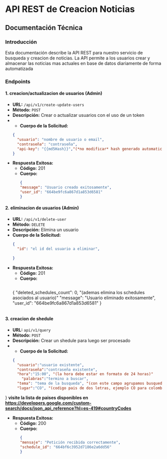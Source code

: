 # API REST de Creacion Noticias

## Documentación Técnica

### Introducción
Esta documentación describe la API REST para nuestro servicio de busqueda y creacion de noticias. La API permite a los usuarios crear y almacenar las noticias mas actuales en base de datos diariamente de forma automatizada

### Endpoints

#### 1. creacion/actualizacion de usuarios (Admin)
- **URL:** `/api/v1/create-update-users`
- **Método:** `POST`
- **Descripción:** Crear o actualizar usuarios con el uso de un token
- - **Cuerpo de la Solicitud:**
  ```json
  {
    "usuario": "nombre de usuario o email",
    "contraseña": "contraseña",
    "api-key": "{{md5Hash}}","(*no modificar* hash generado automaticamente con postman)"
  }

- **Respuesta Exitosa:**
  - **Código:** 201
  - **Cuerpo:**
    ```json
    {
    "message": "Usuario creado exitosamente",
    "user_id": "664be9fc6a867d1a853d6581"
    }
    ```



#### 2. eliminacion de usuarios (Admin)
- **URL:** `/api/v1/delete-user`
- **Método:** `DELETE`
- **Descripción:** Elimina un usuario
- **Cuerpo de la Solicitud:**
  ```json
  {
    "id": "el id del usuario a eliminar",
    
  }

- **Respuesta Exitosa:**
  - **Código:** 201
  - **Cuerpo:**
    ```json
   {
    "deleted_schedules_count": 0, "(ademas elimina los schedules asociados al usuario)"
    "message": "Usuario eliminado exitosamente",
    "user_id": "664be9fc6a867d1a853d6581"
}
    ```

#### 3. creacion de shedule
- **URL:** `api/v1/query`
- **Método:** `POST`
- **Descripción:** Crear un shedule para luego ser procesado
- - **Cuerpo de la Solicitud:**
  ```json
  {
	"usuario":"usuario existente",
    "contraseña":"contraseña existente",
    "hora":"15:00", "(la hora debe estar en formato de 24 horas)"
	  "palabras":"termino a buscar",
    "tema": "tema de la busqueda", "(con este campo agrupamos busquedas en relacion con los terminos de busqueda. ejempo: si buscamos casas, departamentos, etc. el tema es bienes raices o viviendas)"
    "lugar":"CO", "(codigo pais de dos letras, ejemplo CO para colombia)"
}
**visite la lista de paises disponibles en https://developers.google.com/custom-search/docs/json_api_reference?hl=es-419#countryCodes** 

- **Respuesta Exitosa:**
  - **Código:** 200
  - **Cuerpo:**
    ```json
    {
    "mensaje": "Petición recibida correctamente",
    "schedule_id": "664bf6c3952d7186e2a6dd56"
    }
    ```